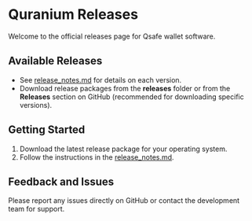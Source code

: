 # Quranium Releases
Welcome to the official releases page for Qsafe wallet software.

## Available Releases
- See [release_notes.md](release_notes.md) for details on each version.
- Download release packages from the **releases** folder or from the **Releases** section on GitHub (recommended for downloading specific versions).

## Getting Started
1. Download the latest release package for your operating system.
2. Follow the instructions in the [release_notes.md](release_notes.md).

## Feedback and Issues
Please report any issues directly on GitHub or contact the development team for support.
